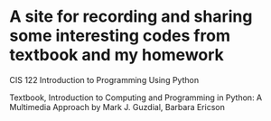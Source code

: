 # A site for recording and sharing some interesting codes from textbook and my homework

CIS 122 Introduction to Programming Using Python

Textbook, Introduction to Computing and Programming in Python: A Multimedia Approach by Mark J. Guzdial, Barbara Ericson

